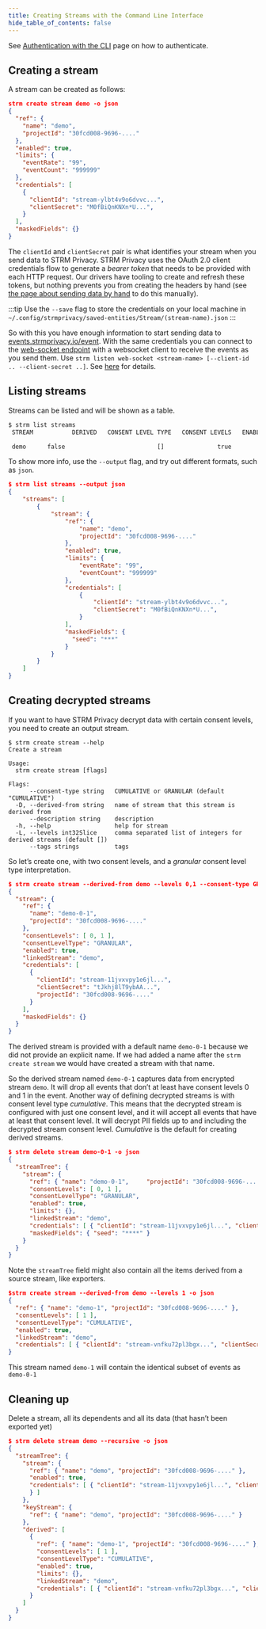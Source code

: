 ```yaml
---
title: Creating Streams with the Command Line Interface 
hide_table_of_contents: false
---
```


See [Authentication with the CLI](../authentication-cli.md)
page on how to authenticate.

## Creating a stream

A stream can be created as follows:
```json
strm create stream demo -o json
{
  "ref": {
    "name": "demo",
    "projectId": "30fcd008-9696-...."
  },
  "enabled": true,
  "limits": {
    "eventRate": "99",
    "eventCount": "999999"
  },
  "credentials": [
    {
      "clientId": "stream-ylbt4v9o6dvvc...",
      "clientSecret": "M0fBiQnKNXn*U...",
    }
  ],
  "maskedFields": {}
}
```

The `clientId` and `clientSecret` pair is what
identifies your stream when you send data to STRM Privacy. STRM Privacy
uses the OAuth 2.0 client credentials flow to generate a *bearer token*
that needs to be provided with each HTTP request. Our drivers have
tooling to create and refresh these tokens, but nothing prevents you
from creating the headers by hand (see [the page about sending data by hand](sending-curl.md) 
to do this manually).

:::tip
Use the `--save` flag to store the credentials on your local machine in
`~/.config/strmprivacy/saved-entities/Stream/(stream-name).json`
:::

So with this you have enough information to start sending data to
[events.strmprivacy.io/event](https://events.strmprivacy.io/event). With
the same credentials you can connect to the [web-socket
endpoint](https://websocket.strmprivacy.io) with a websocket client to
receive the events as you send them. Use
`strm listen web-socket <stream-name> [--client-id .. --client-secret ..]`.
See [here](listen-web-socket.md) for details.

## Listing streams

Streams can be listed and will be shown as a table.

```bash
$ strm list streams
 STREAM           DERIVED   CONSENT LEVEL TYPE   CONSENT LEVELS   ENABLED

 demo      false                          []               true
```

To show more info, use the `--output` flag, and try out different
formats, such as `json`.
```json
$ strm list streams --output json
{
    "streams": [
        {
            "stream": {
                "ref": {
                    "name": "demo",
                    "projectId": "30fcd008-9696-...."
                },
                "enabled": true,
                "limits": {
                    "eventRate": "99",
                    "eventCount": "999999"
                },
                "credentials": [
                    {
                        "clientId": "stream-ylbt4v9o6dvvc...",
                        "clientSecret": "M0fBiQnKNXn*U...",
                    }
                ],
                "maskedFields": {
                  "seed": "***"
                }
            }
        }
    ]
}
```

## Creating decrypted streams

If you want to have STRM Privacy decrypt data with certain consent
levels, you need to create an output stream.

```
$ strm create stream --help
Create a stream

Usage:
  strm create stream [flags]

Flags:
      --consent-type string   CUMULATIVE or GRANULAR (default "CUMULATIVE")
  -D, --derived-from string   name of stream that this stream is derived from
      --description string    description
  -h, --help                  help for stream
  -L, --levels int32Slice     comma separated list of integers for derived streams (default [])
      --tags strings          tags
```

So let’s create one, with two consent levels, and a *granular* consent
level type interpretation.
```json
$ strm create stream --derived-from demo --levels 0,1 --consent-type GRANULAR -o json
{
  "stream": {
    "ref": {
      "name": "demo-0-1",
      "projectId": "30fcd008-9696-...."
    },
    "consentLevels": [ 0, 1 ],
    "consentLevelType": "GRANULAR",
    "enabled": true,
    "linkedStream": "demo",
    "credentials": [
      {
        "clientId": "stream-11jvxvpy1e6jl...",
        "clientSecret": "tJkhj8lT9ybAA...",
        "projectId": "30fcd008-9696-...."
      }
    ],
    "maskedFields": {}
  }
}
```

The derived stream is provided with a default name `demo-0-1`
because we did not provide an explicit name. If we had added a name
after the `strm create stream` we would have created a stream with that
name.

So the derived stream named `demo-0-1` captures data from
encrypted stream `demo`. It will
drop all events that don’t at least have consent levels 0 and 1 in the
event. Another way of defining decrypted streams is with consent level
type *cumulative*. This means that the decrypted stream is configured
with just one consent level, and it will accept all events that have at
least that consent level. It will decrypt PII fields up to and including
the decrypted stream consent level. *Cumulative* is the default for
creating derived streams.
```json
$ strm delete stream demo-0-1 -o json
{
  "streamTree": {
    "stream": {
      "ref": { "name": "demo-0-1",     "projectId": "30fcd008-9696-...." },
      "consentLevels": [ 0, 1 ],
      "consentLevelType": "GRANULAR",
      "enabled": true,
      "limits": {},
      "linkedStream": "demo",
      "credentials": [ { "clientId": "stream-11jvxvpy1e6jl...", "clientSecret": "tJkhj8lT9ybAA..."} ],
      "maskedFields": { "seed": "****" }
    }
  }
}
```

Note the `streamTree` field might also contain all the items derived
from a source stream, like exporters.
```json
$strm create stream --derived-from demo --levels 1 -o json
{
  "ref": { "name": "demo-1", "projectId": "30fcd008-9696-...." },
  "consentLevels": [ 1 ],
  "consentLevelType": "CUMULATIVE",
  "enabled": true,
  "linkedStream": "demo",
  "credentials": [ { "clientId": "stream-vnfku72pl3bgx...", "clientSecret": "UMkNFnKt8ly#F...", "projectId": "30fcd008-9696-...." } ]
}
```

This stream named `demo-1` will contain the identical subset of
events as `demo-0-1`

## Cleaning up

Delete a stream, all its dependents and all its data (that hasn’t been
exported yet)
```json
$ strm delete stream demo --recursive -o json
{
  "streamTree": {
    "stream": {
      "ref": { "name": "demo", "projectId": "30fcd008-9696-...." },
      "enabled": true,
      "credentials": [ { "clientId": "stream-11jvxvpy1e6jl...", "clientSecret": "tJkhj8lT9ybAA...",
      } ]
    },
    "keyStream": {
      "ref": { "name": "demo", "projectId": "30fcd008-9696-...." }
    },
    "derived": [
      {
        "ref": { "name": "demo-1", "projectId": "30fcd008-9696-...." },
        "consentLevels": [ 1 ],
        "consentLevelType": "CUMULATIVE",
        "enabled": true,
        "limits": {},
        "linkedStream": "demo",
        "credentials": [ { "clientId": "stream-vnfku72pl3bgx...", "clientSecret": "UMkNFnKt8ly#F..." } ]
      }
    ]
  }
}
```
